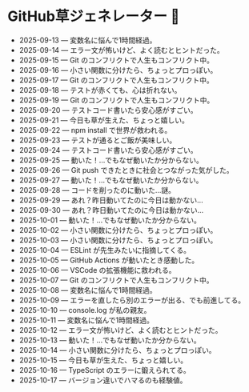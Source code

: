 # GitHub草ジェネレーター 🌱
- 2025-09-13 — 変数名に悩んで1時間経過。
- 2025-09-14 — エラー文が怖いけど、よく読むとヒントだった。
- 2025-09-15 — Git のコンフリクトで人生もコンフリクト中。
- 2025-09-16 — 小さい関数に分けたら、ちょっとプロっぽい。
- 2025-09-17 — Git のコンフリクトで人生もコンフリクト中。
- 2025-09-18 — テストが赤くても、心は折れない。
- 2025-09-19 — Git のコンフリクトで人生もコンフリクト中。
- 2025-09-20 — テストコード書いたら安心感がすごい。
- 2025-09-21 — 今日も草が生えた、ちょっと嬉しい。
- 2025-09-22 — npm install で世界が救われる。
- 2025-09-23 — テストが通るとご飯が美味しい。
- 2025-09-24 — テストコード書いたら安心感がすごい。
- 2025-09-25 — 動いた！…でもなぜ動いたか分からない。
- 2025-09-26 — Git push できたときに社会とつながった気がした。
- 2025-09-27 — 動いた！…でもなぜ動いたか分からない。
- 2025-09-28 — コードを削ったのに動いた…謎。
- 2025-09-29 — あれ？昨日動いてたのに今日は動かない…
- 2025-09-30 — あれ？昨日動いてたのに今日は動かない…
- 2025-10-01 — 動いた！…でもなぜ動いたか分からない。
- 2025-10-02 — 小さい関数に分けたら、ちょっとプロっぽい。
- 2025-10-03 — 小さい関数に分けたら、ちょっとプロっぽい。
- 2025-10-04 — ESLint が先生みたいに指摘してくる。
- 2025-10-05 — GitHub Actions が動いたとき感動した。
- 2025-10-06 — VSCode の拡張機能に救われる。
- 2025-10-07 — Git のコンフリクトで人生もコンフリクト中。
- 2025-10-08 — 変数名に悩んで1時間経過。
- 2025-10-09 — エラーを直したら別のエラーが出る、でも前進してる。
- 2025-10-10 — console.log が私の親友。
- 2025-10-11 — 変数名に悩んで1時間経過。
- 2025-10-12 — エラー文が怖いけど、よく読むとヒントだった。
- 2025-10-13 — 動いた！…でもなぜ動いたか分からない。
- 2025-10-14 — 小さい関数に分けたら、ちょっとプロっぽい。
- 2025-10-15 — 今日も草が生えた、ちょっと嬉しい。
- 2025-10-16 — TypeScript のエラーに鍛えられてる。
- 2025-10-17 — バージョン違いでハマるのも経験値。
